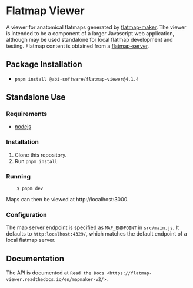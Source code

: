 # Flatmap Viewer

A viewer for anatomical flatmaps generated by [flatmap-maker](https://github.com/AnatomicMaps/flatmap-maker). The viewer is intended to be a component of a larger Javascript web application, although may be used standalone for local flatmap development and testing. Flatmap content is obtained from a [flatmap-server](https://github.com/AnatomicMaps/flatmap-server).

## Package Installation

*   `pnpm install @abi-software/flatmap-viewer@4.1.4`

## Standalone Use

### Requirements

*   [nodejs](https://nodejs.org/en/download/)

### Installation

1)  Clone this repository.
2)  Run `pnpm install`


### Running

```
    $ pnpm dev
```

Maps can then be viewed at http://localhost:3000.


### Configuration

The map server endpoint is specified as `MAP_ENDPOINT` in `src/main.js`. It defaults to `http:localhost:4329/`, which matches the default endpoint of a local flatmap server.

## Documentation

The API is documented at `Read the Docs <https://flatmap-viewer.readthedocs.io/en/mapmaker-v2/>`.
